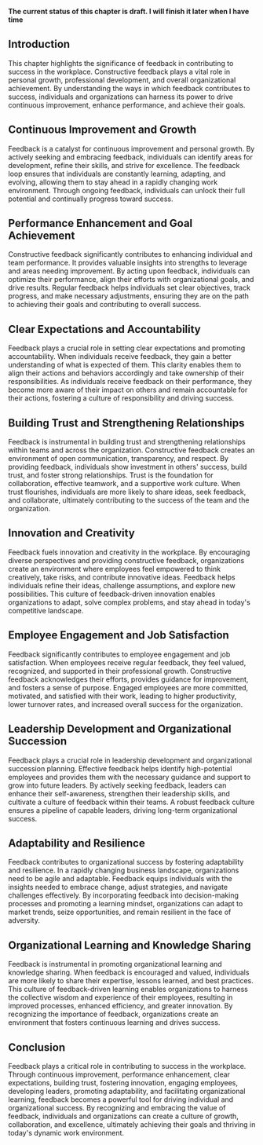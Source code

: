 **The current status of this chapter is draft. I will finish it later when I have time**

Introduction
------------

This chapter highlights the significance of feedback in contributing to success in the workplace. Constructive feedback plays a vital role in personal growth, professional development, and overall organizational achievement. By understanding the ways in which feedback contributes to success, individuals and organizations can harness its power to drive continuous improvement, enhance performance, and achieve their goals.

Continuous Improvement and Growth
---------------------------------

Feedback is a catalyst for continuous improvement and personal growth. By actively seeking and embracing feedback, individuals can identify areas for development, refine their skills, and strive for excellence. The feedback loop ensures that individuals are constantly learning, adapting, and evolving, allowing them to stay ahead in a rapidly changing work environment. Through ongoing feedback, individuals can unlock their full potential and continually progress toward success.

Performance Enhancement and Goal Achievement
--------------------------------------------

Constructive feedback significantly contributes to enhancing individual and team performance. It provides valuable insights into strengths to leverage and areas needing improvement. By acting upon feedback, individuals can optimize their performance, align their efforts with organizational goals, and drive results. Regular feedback helps individuals set clear objectives, track progress, and make necessary adjustments, ensuring they are on the path to achieving their goals and contributing to overall success.

Clear Expectations and Accountability
-------------------------------------

Feedback plays a crucial role in setting clear expectations and promoting accountability. When individuals receive feedback, they gain a better understanding of what is expected of them. This clarity enables them to align their actions and behaviors accordingly and take ownership of their responsibilities. As individuals receive feedback on their performance, they become more aware of their impact on others and remain accountable for their actions, fostering a culture of responsibility and driving success.

Building Trust and Strengthening Relationships
----------------------------------------------

Feedback is instrumental in building trust and strengthening relationships within teams and across the organization. Constructive feedback creates an environment of open communication, transparency, and respect. By providing feedback, individuals show investment in others' success, build trust, and foster strong relationships. Trust is the foundation for collaboration, effective teamwork, and a supportive work culture. When trust flourishes, individuals are more likely to share ideas, seek feedback, and collaborate, ultimately contributing to the success of the team and the organization.

Innovation and Creativity
-------------------------

Feedback fuels innovation and creativity in the workplace. By encouraging diverse perspectives and providing constructive feedback, organizations create an environment where employees feel empowered to think creatively, take risks, and contribute innovative ideas. Feedback helps individuals refine their ideas, challenge assumptions, and explore new possibilities. This culture of feedback-driven innovation enables organizations to adapt, solve complex problems, and stay ahead in today's competitive landscape.

Employee Engagement and Job Satisfaction
----------------------------------------

Feedback significantly contributes to employee engagement and job satisfaction. When employees receive regular feedback, they feel valued, recognized, and supported in their professional growth. Constructive feedback acknowledges their efforts, provides guidance for improvement, and fosters a sense of purpose. Engaged employees are more committed, motivated, and satisfied with their work, leading to higher productivity, lower turnover rates, and increased overall success for the organization.

Leadership Development and Organizational Succession
----------------------------------------------------

Feedback plays a crucial role in leadership development and organizational succession planning. Effective feedback helps identify high-potential employees and provides them with the necessary guidance and support to grow into future leaders. By actively seeking feedback, leaders can enhance their self-awareness, strengthen their leadership skills, and cultivate a culture of feedback within their teams. A robust feedback culture ensures a pipeline of capable leaders, driving long-term organizational success.

Adaptability and Resilience
---------------------------

Feedback contributes to organizational success by fostering adaptability and resilience. In a rapidly changing business landscape, organizations need to be agile and adaptable. Feedback equips individuals with the insights needed to embrace change, adjust strategies, and navigate challenges effectively. By incorporating feedback into decision-making processes and promoting a learning mindset, organizations can adapt to market trends, seize opportunities, and remain resilient in the face of adversity.

Organizational Learning and Knowledge Sharing
---------------------------------------------

Feedback is instrumental in promoting organizational learning and knowledge sharing. When feedback is encouraged and valued, individuals are more likely to share their expertise, lessons learned, and best practices. This culture of feedback-driven learning enables organizations to harness the collective wisdom and experience of their employees, resulting in improved processes, enhanced efficiency, and greater innovation. By recognizing the importance of feedback, organizations create an environment that fosters continuous learning and drives success.

Conclusion
----------

Feedback plays a critical role in contributing to success in the workplace. Through continuous improvement, performance enhancement, clear expectations, building trust, fostering innovation, engaging employees, developing leaders, promoting adaptability, and facilitating organizational learning, feedback becomes a powerful tool for driving individual and organizational success. By recognizing and embracing the value of feedback, individuals and organizations can create a culture of growth, collaboration, and excellence, ultimately achieving their goals and thriving in today's dynamic work environment.
